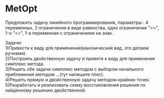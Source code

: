 # MetOpt </br>
Предложить задачу линейного программирования, параметры :
4 переменных, 2 ограничения в виде равенства, одно ограничение ">=", 1-o "<=", 1-а переменная с ограничением на знак.</br>

Задачи:</br>
1)Привести к виду для применения(канонический вид, это делаем ручками).</br>
2)Построить двойственную задачу и привети к виду для применения симплекс метода.</br>
3)Решить обе задачи симплекс методом с выбором начального приблежения методом ...(тут напишите плес).</br>
4)Решить прямую и двойственную задачу методом крайних точек.</br>
5)Разработать и реализовать схему восстановления решения по найденному решению двойственной.
